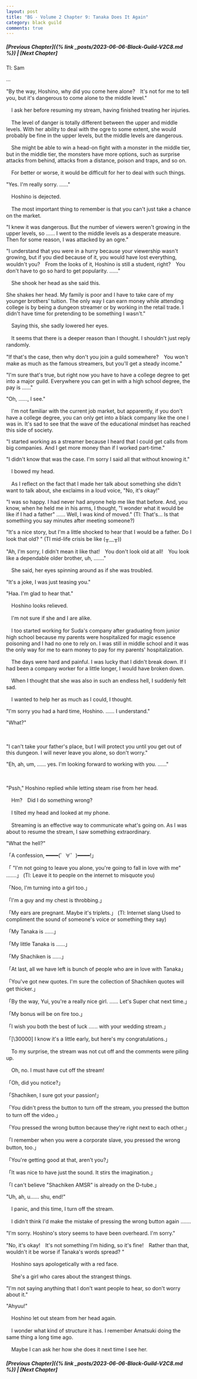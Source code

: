 ```yaml
---
layout: post
title: "BG - Volume 2 Chapter 9: Tanaka Does It Again"
category: black guild
comments: true
---
```


##### [Previous Chapter]({% link _posts/2023-06-06-Black-Guild-V2C8.md %}) \| [Next Chapter]


Tl: Sam

...

"By the way, Hoshino, why did you come here alone?　It's not for me to tell you, but it's dangerous to come alone to the middle level."


　I ask her before resuming my stream, having finished treating her injuries.

　The level of danger is totally different between the upper and middle levels. With her ability to deal with the ogre to some extent, she would probably be fine in the upper levels, but the middle levels are dangerous.

　She might be able to win a head-on fight with a monster in the middle tier, but in the middle tier, the monsters have more options, such as surprise attacks from behind, attacks from a distance, poison and traps, and so on.


　For better or worse, it would be difficult for her to deal with such things.


"Yes. I'm really sorry. ......"


　Hoshino is dejected.

　The most important thing to remember is that you can't just take a chance on the market.


"I knew it was dangerous. But the number of viewers weren't growing in the upper levels, so ...... I went to the middle levels as a desperate measure. Then for some reason, I was attacked by an ogre."

"I understand that you were in a hurry because your viewership wasn't growing, but if you died because of it, you would have lost everything, wouldn't you?　From the looks of it, Hoshino is still a student, right?　You don't have to go so hard to get popularity. ......"


　She shook her head as she said this.


She shakes her head. My family is poor and I have to take care of my younger brothers' tuition. The only way I can earn money while attending college is by being a dungeon streamer or by working in the retail trade. I didn't have time for pretending to be something I wasn't."


　Saying this, she sadly lowered her eyes.

　It seems that there is a deeper reason than I thought. I shouldn't just reply randomly.


"If that's the case, then why don't you join a guild somewhere?　You won't make as much as the famous streamers, but you'll get a steady income."

"I'm sure that's true, but right now you have to have a college degree to get into a major guild. Everywhere you can get in with a high school degree, the pay is ......"

"Oh, ......, I see."


　I'm not familiar with the current job market, but apparently, if you don't have a college degree, you can only get into a black company like the one I was in. It's sad to see that the wave of the educational mindset has reached this side of society.


"I started working as a streamer because I heard that I could get calls from big companies. And I get more money than if I worked part-time."

"I didn't know that was the case. I'm sorry I said all that without knowing it."


　I bowed my head.

　As I reflect on the fact that I made her talk about something she didn't want to talk about, she exclaims in a loud voice, "No, it's okay!"


"I was so happy. I had never had anyone help me like that before. And, you know, when he held me in his arms, I thought, "I wonder what it would be like if I had a father" ...... Well, I was kind of moved." (Tl: That's... Is that something you say minutes after meeting someone?)

"It's a nice story, but I'm a little shocked to hear that I would be a father. Do I look that old? " (Tl mid-life crisis be like (╥﹏╥))

"Ah, I'm sorry, I didn't mean it like that!　You don't look old at all!　You look like a dependable older brother, uh, ......."


　She said, her eyes spinning around as if she was troubled.


"It's a joke, I was just teasing you."

"Haa. I'm glad to hear that."


　Hoshino looks relieved.

　I'm not sure if she and I are alike.


　I too started working for Suda's company after graduating from junior high school because my parents were hospitalized for magic essence poisoning and I had no one to rely on. I was still in middle school and it was the only way for me to earn money to pay for my parents' hospitalization.

　The days were hard and painful. I was lucky that I didn't break down. If I had been a company worker for a little longer, I would have broken down.


　When I thought that she was also in such an endless hell, I suddenly felt sad.

　I wanted to help her as much as I could, I thought.


"I'm sorry you had a hard time, Hoshino. ...... I understand."

"What?"


　


"I can't take your father's place, but I will protect you until you get out of this dungeon. I will never leave you alone, so don't worry."

"Eh, ah, um, ...... yes. I'm looking forward to working with you. ......"


　

"Pssh," Hoshino replied while letting steam rise from her head.

　Hm?　Did I do something wrong?


　I tilted my head and looked at my phone.

　Streaming is an effective way to communicate what's going on. As I was about to resume the stream, I saw something extraordinary.


"What the hell?"


「A confession, ━━━━(゜∀゜)━━━━!」

「 "I'm not going to leave you alone, you're going to fall in love with me" .......」 (Tl: Leave it to people on the internet to misquote you)

「Noo, I'm turning into a girl too.」

「I'm a guy and my chest is throbbing.」

「My ears are pregnant. Maybe it's triplets.」 (Tl: Internet slang Used to compliment the sound of someone's voice or something they say)

「My Tanaka is ......」

「My little Tanaka is ......」

「My Shachiken is ......」

「At last, all we have left is bunch of people who are in love with Tanaka」

「You've got new quotes. I'm sure the collection of Shachiken quotes will get thicker.」

「By the way, Yui, you're a really nice girl. ...... Let's Super chat next time.」

「My bonus will be on fire too.」

「I wish you both the best of luck ...... with your wedding stream.」

「[\30000] I know it's a little early, but here's my congratulations.」


　To my surprise, the stream was not cut off and the comments were piling up.

　Oh, no. I must have cut off the stream!


「Oh, did you notice?」

「Shachiken, I sure got your passion!」

「You didn't press the button to turn off the stream, you pressed the button to turn off the video.」

「You pressed the wrong button because they're right next to each other.」

「I remember when you were a corporate slave, you pressed the wrong button, too.」

「You're getting good at that, aren't you?」

「It was nice to have just the sound. It stirs the imagination.」

「I can't believe "Shachiken AMSR" is already on the D-tube.」


"Uh, ah, u...... shu, end!"


　I panic, and this time, I turn off the stream.

　I didn't think I'd make the mistake of pressing the wrong button again .......


"I'm sorry. Hoshino's story seems to have been overheard. I'm sorry."

"No, it's okay!　It's not something I'm hiding, so it's fine!　Rather than that, wouldn't it be worse if Tanaka's words spread? "


　Hoshino says apologetically with a red face.

　She's a girl who cares about the strangest things.


"I'm not saying anything that I don't want people to hear, so don't worry about it."

"Ahyuu!"


　Hoshino let out steam from her head again.

　I wonder what kind of structure it has. I remember Amatsuki doing the same thing a long time ago.


　Maybe I can ask her how she does it next time I see her.




##### [Previous Chapter]({% link _posts/2023-06-06-Black-Guild-V2C8.md %}) \| [Next Chapter]